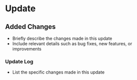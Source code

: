# Update

## Added Changes
- Briefly describe the changes made in this update
- Include relevant details such as bug fixes, new features, or improvements

### Update Log
- List the specific changes made in this update